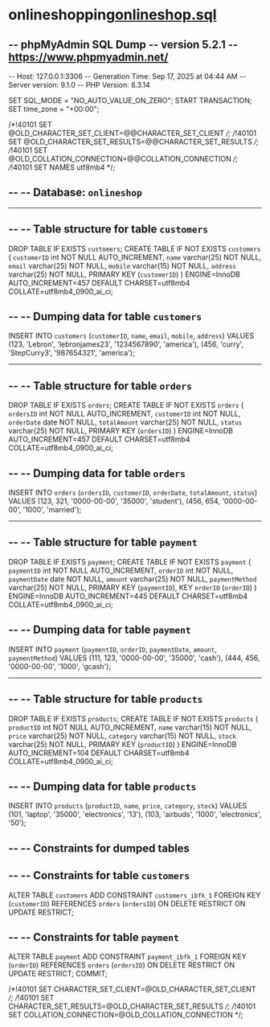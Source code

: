 # onlineshopping[onlineshop.sql](https://github.com/user-attachments/files/22376195/onlineshop.sql)
-- phpMyAdmin SQL Dump
-- version 5.2.1
-- https://www.phpmyadmin.net/
--
-- Host: 127.0.0.1:3306
-- Generation Time: Sep 17, 2025 at 04:44 AM
-- Server version: 9.1.0
-- PHP Version: 8.3.14

SET SQL_MODE = "NO_AUTO_VALUE_ON_ZERO";
START TRANSACTION;
SET time_zone = "+00:00";


/*!40101 SET @OLD_CHARACTER_SET_CLIENT=@@CHARACTER_SET_CLIENT */;
/*!40101 SET @OLD_CHARACTER_SET_RESULTS=@@CHARACTER_SET_RESULTS */;
/*!40101 SET @OLD_COLLATION_CONNECTION=@@COLLATION_CONNECTION */;
/*!40101 SET NAMES utf8mb4 */;

--
-- Database: `onlineshop`
--

-- --------------------------------------------------------

--
-- Table structure for table `customers`
--

DROP TABLE IF EXISTS `customers`;
CREATE TABLE IF NOT EXISTS `customers` (
  `customerID` int NOT NULL AUTO_INCREMENT,
  `name` varchar(25) NOT NULL,
  `email` varchar(25) NOT NULL,
  `mobile` varchar(15) NOT NULL,
  `address` varchar(25) NOT NULL,
  PRIMARY KEY (`customerID`)
) ENGINE=InnoDB AUTO_INCREMENT=457 DEFAULT CHARSET=utf8mb4 COLLATE=utf8mb4_0900_ai_ci;

--
-- Dumping data for table `customers`
--

INSERT INTO `customers` (`customerID`, `name`, `email`, `mobile`, `address`) VALUES
(123, 'Lebron', 'lebronjames23', '1234567890', 'america'),
(456, 'curry', 'StepCurry3', '987654321', 'america');

-- --------------------------------------------------------

--
-- Table structure for table `orders`
--

DROP TABLE IF EXISTS `orders`;
CREATE TABLE IF NOT EXISTS `orders` (
  `ordersID` int NOT NULL AUTO_INCREMENT,
  `customerID` int NOT NULL,
  `orderDate` date NOT NULL,
  `totalAmount` varchar(25) NOT NULL,
  `status` varchar(25) NOT NULL,
  PRIMARY KEY (`ordersID`)
) ENGINE=InnoDB AUTO_INCREMENT=457 DEFAULT CHARSET=utf8mb4 COLLATE=utf8mb4_0900_ai_ci;

--
-- Dumping data for table `orders`
--

INSERT INTO `orders` (`ordersID`, `customerID`, `orderDate`, `totalAmount`, `status`) VALUES
(123, 321, '0000-00-00', '35000', 'student'),
(456, 654, '0000-00-00', '1000', 'married');

-- --------------------------------------------------------

--
-- Table structure for table `payment`
--

DROP TABLE IF EXISTS `payment`;
CREATE TABLE IF NOT EXISTS `payment` (
  `paymentID` int NOT NULL AUTO_INCREMENT,
  `orderID` int NOT NULL,
  `paymentDate` date NOT NULL,
  `amount` varchar(25) NOT NULL,
  `paymentMethod` varchar(25) NOT NULL,
  PRIMARY KEY (`paymentID`),
  KEY `orderID` (`orderID`)
) ENGINE=InnoDB AUTO_INCREMENT=445 DEFAULT CHARSET=utf8mb4 COLLATE=utf8mb4_0900_ai_ci;

--
-- Dumping data for table `payment`
--

INSERT INTO `payment` (`paymentID`, `orderID`, `paymentDate`, `amount`, `paymentMethod`) VALUES
(111, 123, '0000-00-00', '35000', 'cash'),
(444, 456, '0000-00-00', '1000', 'gcash');

-- --------------------------------------------------------

--
-- Table structure for table `products`
--

DROP TABLE IF EXISTS `products`;
CREATE TABLE IF NOT EXISTS `products` (
  `productID` int NOT NULL AUTO_INCREMENT,
  `name` varchar(15) NOT NULL,
  `price` varchar(25) NOT NULL,
  `category` varchar(15) NOT NULL,
  `stock` varchar(25) NOT NULL,
  PRIMARY KEY (`productID`)
) ENGINE=InnoDB AUTO_INCREMENT=104 DEFAULT CHARSET=utf8mb4 COLLATE=utf8mb4_0900_ai_ci;

--
-- Dumping data for table `products`
--

INSERT INTO `products` (`productID`, `name`, `price`, `category`, `stock`) VALUES
(101, 'laptop', '35000', 'electronics', '13'),
(103, 'airbuds', '1000', 'electronics', '50');

--
-- Constraints for dumped tables
--

--
-- Constraints for table `customers`
--
ALTER TABLE `customers`
  ADD CONSTRAINT `customers_ibfk_1` FOREIGN KEY (`customerID`) REFERENCES `orders` (`ordersID`) ON DELETE RESTRICT ON UPDATE RESTRICT;

--
-- Constraints for table `payment`
--
ALTER TABLE `payment`
  ADD CONSTRAINT `payment_ibfk_1` FOREIGN KEY (`orderID`) REFERENCES `orders` (`ordersID`) ON DELETE RESTRICT ON UPDATE RESTRICT;
COMMIT;

/*!40101 SET CHARACTER_SET_CLIENT=@OLD_CHARACTER_SET_CLIENT */;
/*!40101 SET CHARACTER_SET_RESULTS=@OLD_CHARACTER_SET_RESULTS */;
/*!40101 SET COLLATION_CONNECTION=@OLD_COLLATION_CONNECTION */;
